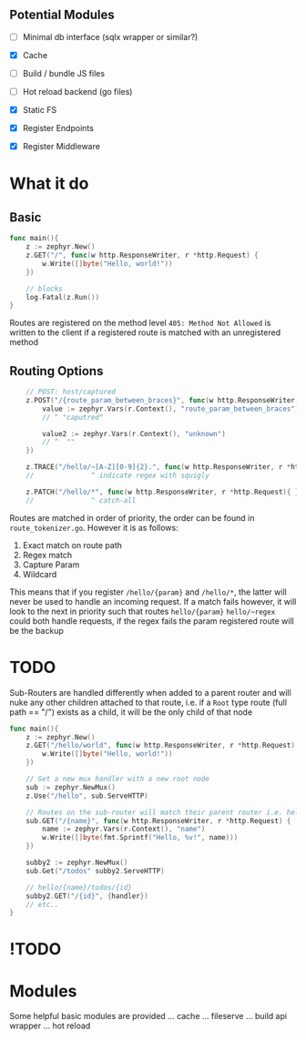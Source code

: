 ## Potential Modules

- [ ] Minimal db interface (sqlx wrapper or similar?)
- [x] Cache
- [ ] Build / bundle JS files 
- [ ] Hot reload backend (go files)
- [x] Static FS
- [x] Register Endpoints
- [x] Register Middleware




# What it do

## Basic

```go
func main(){
    z := zephyr.New()
    z.GET("/", func(w http.ResponseWriter, r *http.Request) {
	    w.Write([]byte("Hello, world!"))
    })

    // blocks
    log.Fatal(z.Run())
}
```
Routes are registered on the method level
`405: Method Not Allowed` is written to the client if a registered route is matched with an unregistered method

## Routing Options

```go
    // POST: host/captured
    z.POST("/{route_param_between_braces}", func(w http.ResponseWriter, r *http.Request){
        value := zephyr.Vars(r.Context(), "route_param_between_braces")
        // ^ "caputred"

        value2 := zephyr.Vars(r.Context(), "unknown")
        // ^  ""
    })

    z.TRACE("/hello/~[A-Z][0-9]{2}.", func(w http.ResponseWriter, r *http.Request){})
    //              ^ indicate regex with squigly

    z.PATCH("/hello/*", func(w http.ResponseWriter, r *http.Request){ })
    //              ^ catch-all 
```

Routes are matched in order of priority, the order can be found in `route_tokenizer.go`. However it is as follows:

1. Exact match on route path
2. Regex match
3. Capture Param 
4. Wildcard

This means that if you register `/hello/{param}` and `/hello/*`, the latter will never be used to handle an incoming request.
If a match fails however, it will look to the next in priority such that routes `hello/{param}` `hello/~regex` could both handle requests, if the regex fails the param registered route will be the backup

 # TODO 
Sub-Routers are handled differently when added to a parent router and will nuke any other children attached to that route, i.e. if a `Root` type route (full path == "/") exists as a child, it will be the only child of that node

```go
func main(){
    z := zephyr.New()
    z.GET("/hello/world", func(w http.ResponseWriter, r *http.Request) {
	    w.Write([]byte("Hello, world!"))
    })

    // Get a new mux handler with a new root node
    sub := zephyr.NewMux()
    z.Use("/hello", sub.ServeHTTP)

    // Routes on the sub-router will match their parent router i.e. hello/{name}
    sub.GET("/{name}", func(w http.ResponseWriter, r *http.Request) {
        name := zephyr.Vars(r.Context(), "name")
	    w.Write([]byte(fmt.Sprintf("Hello, %v!", name)))
    })

    subby2 := zephyr.NewMux()
    sub.Get("/todos" subby2.ServeHTTP)

    // hello/{name}/todos/{id}
    subby2.GET("/{id}", {handler}) 
    // etc..
}
```
# !TODO

# Modules

Some helpful basic modules are provided 
... cache
... fileserve
... build api wrapper
... hot reload 